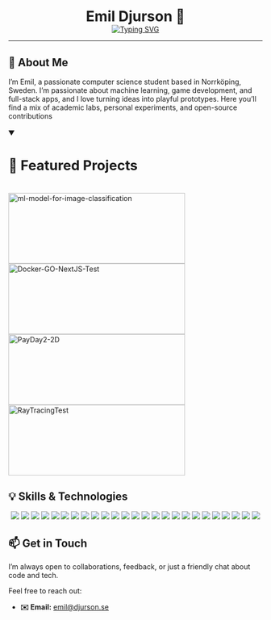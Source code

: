 <!-- Header -->
<h1 align="center" style="margin-bottom: 0; border-bottom: 0;">Emil Djurson 👋</h1>

<!-- Animated subtitle -->
<p align="center" style="margin: 0;">
  <a href="https://git.io/typing-svg">
    <img src="https://readme-typing-svg.demolab.com?font=Fira+Code&size=18&pause=1500&color=8A8A8A&center=true&width=500&lines=Ackchyually+not+an+engineer%E2%98%9D%EF%B8%8F%F0%9F%A4%93+(yet)" 
         alt="Typing SVG" />
  </a>
</p>

<!-- GitHub streak
<p align="center" style="margin: 0;">
  <a href="https://git.io/streak-stats">
    <img src="https://streak-stats.demolab.com/?user=Djurson" alt="GitHub Streak" />
  </a>
</p> -->

---

<h2 style="border-bottom: none;">💬 About Me</h2>
<p>
  I’m Emil, a passionate computer science student based in Norrköping, Sweden. I’m passionate about machine learning, game development, and full-stack apps, and I love turning ideas into playful prototypes.  
  Here you’ll find a mix of academic labs, personal experiments, and open-source contributions
</p>

<details open> 
  <summary style="font-size: 18px; font-weight: bold;"><h2>🚀 Featured Projects<h2></summary>
  <p align="left">
    <a href="https://github.com/Skill-issue-coding/ml-model-for-image-classification">
      <img width="350" height="140" src="https://github-readme-stats.vercel.app/api/pin/?username=Skill-issue-coding&repo=ml-model-for-image-classification&hide_border=true&icon_color=F8D866" alt="ml-model-for-image-classification" />
    </a>
    <a href="https://github.com/Skill-issue-coding/Docker-GO-NextJS-Test">
      <img width="350" height="140" src="https://github-readme-stats.vercel.app/api/pin/?username=Skill-issue-coding&repo=Docker-GO-NextJS-Test&hide_border=true&icon_color=F8D866" alt="Docker-GO-NextJS-Test" />
    </a>
    <a href="https://github.com/Djurson/PayDay2-2D">
      <img width="350" height="140" src="https://github-readme-stats.vercel.app/api/pin/?username=Djurson&repo=PayDay2-2D&hide_border=true&icon_color=F8D866" alt="PayDay2-2D" />
    </a>
    <a href="https://github.com/Djurson/RayTracingTest">
      <img width="350" height="140" src="https://github-readme-stats.vercel.app/api/pin/?username=Djurson&repo=RayTracingTest&hide_border=true&icon_color=F8D866" alt="RayTracingTest" />
    </a>
  </p>

</details>

<h2>💡 Skills & Technologies</h2>

<p align="center"> 
    <img src="https://img.shields.io/badge/Vercel-%23000000.svg?style=for-the-badge&logo=vercel&logoColor=white" />
    <img src="https://img.shields.io/badge/Firebase-039BE5?style=for-the-badge&logo=Firebase&logoColor=white" />
    <img src="https://img.shields.io/badge/Postgres-%23316192.svg?style=for-the-badge&logo=postgresql&logoColor=white" />
    <img src="https://img.shields.io/badge/NumPy-4DABCF?style=for-the-badge&logo=numpy&logoColor=fff" />
    <img src="https://img.shields.io/badge/Pandas-150458?style=for-the-badge&logo=pandas&logoColor=fff" />
    <img src="https://img.shields.io/badge/Blender-%23F5792A.svg?style=for-the-badge&logo=blender&logoColor=white" />
    <img src="https://img.shields.io/badge/Figma-F24E1E?style=for-the-badge&logo=figma&logoColor=white" />
    <img src="https://img.shields.io/badge/Docker-2496ED?style=for-the-badge&logo=docker&logoColor=fff" />
    <img src="https://img.shields.io/badge/Flask-000?style=for-the-badge&logo=flask&logoColor=fff" />
    <img src="https://img.shields.io/badge/Next.js-black?style=for-the-badge&logo=next.js&logoColor=white" />
    <img src="https://img.shields.io/badge/Node.js-6DA55F?style=for-the-badge&logo=node.js&logoColor=white" />
    <img src="https://img.shields.io/badge/React-%2320232a.svg?style=for-the-badge&logo=react&logoColor=%2361DAFB" />
    <img src="https://img.shields.io/badge/Unreal%20Engine-%23313131.svg?style=for-the-badge&logo=unrealengine&logoColor=white" />
    <img src="https://img.shields.io/badge/Unity-%23000000.svg?style=for-the-badge&logo=unity&logoColor=white" />
    <img src="https://img.shields.io/badge/cmake-darkgreen?style=for-the-badge&logo=cmake
    " />
    <img src="https://img.shields.io/badge/C++-%2300599C.svg?style=for-the-badge&logo=c%2B%2B&logoColor=white" />
    <img src="https://custom-icon-badges.demolab.com/badge/C%23-%23239120.svg?style=for-the-badge&logo=cshrp&logoColor=white" />
    <img src="https://img.shields.io/badge/Go-%2300ADD8.svg?style=for-the-badge&logo=go&logoColor=white" />
    <img src="https://img.shields.io/badge/CSS-1572B6?style=for-the-badge&logo=css3&logoColor=fff" />
    <img src="https://img.shields.io/badge/HTML-%23E34F26.svg?style=for-the-badge&logo=html5&logoColor=white" />
    <img src="https://img.shields.io/badge/JavaScript-F7DF1E?style=for-the-badge&logo=javascript&logoColor=000" />
    <img src="https://img.shields.io/badge/TypeScript-3178C6?style=for-the-badge&logo=typescript&logoColor=fff" />
    <img src="https://img.shields.io/badge/Java-%23ED8B00.svg?style=for-the-badge&logo=openjdk&logoColor=white" />
    <img src="https://img.shields.io/badge/php-%23777BB4.svg?style=for-the-badge&logo=php&logoColor=white" />
    <img src="https://img.shields.io/badge/Python-3776AB?style=for-the-badge&logo=python&logoColor=fff" />
</p>

<h2 style="border-bottom: none;">📫 Get in Touch</h2>

<p>
  I’m always open to collaborations, feedback, or just a friendly chat about code and tech.
</p>

Feel free to reach out:

- **✉️ Email:** emil@djurson.se

